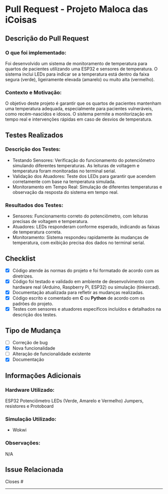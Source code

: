 # Pull Request - Projeto Maloca das iCoisas

## Descrição do Pull Request

### O que foi implementado:
Foi desenvolvido um sistema de monitoramento de temperatura para quartos de pacientes utilizando uma ESP32 e sensores de temperatura. O sistema inclui LEDs para indicar se a temperatura está dentro da faixa segura (verde), ligeiramente elevada (amarelo) ou muito alta (vermelho).


### Contexto e Motivação:
O objetivo deste projeto é garantir que os quartos de pacientes mantenham uma temperatura adequada, especialmente para pacientes vulneráveis, como recém-nascidos e idosos. O sistema permite a monitorização em tempo real e intervenções rápidas em caso de desvios de temperatura.


## Testes Realizados

### Descrição dos Testes:
- Testando Sensores: Verificação do funcionamento do potenciômetro simulando diferentes temperaturas. As leituras de voltagem e temperatura foram monitoradas no terminal serial.
- Validação dos Atuadores: Teste dos LEDs para garantir que acendem corretamente com base na temperatura simulada.
- Monitoramento em Tempo Real: Simulação de diferentes temperaturas e observação da resposta do sistema em tempo real.


### Resultados dos Testes:
- Sensores: Funcionamento correto do potenciômetro, com leituras precisas de voltagem e temperatura.
- Atuadores: LEDs responderam conforme esperado, indicando as faixas de temperatura correta.
- Monitoramento: Sistema respondeu rapidamente às mudanças de temperatura, com exibição precisa dos dados no terminal serial.


## Checklist

- [x] Código atende às normas do projeto e foi formatado de acordo com as diretrizes.
- [x] Código foi testado e validado em ambiente de desenvolvimento com hardware real (Arduino, Raspberry Pi, ESP32) ou simulação (tinkercad).
- [x] Documentação atualizada para refletir as mudanças realizadas.
- [x] Código escrito e comentado em **C** ou **Python** de acordo com os padrões do projeto.
- [x] Testes com sensores e atuadores específicos incluídos e detalhados na descrição dos testes.

## Tipo de Mudança

- [ ] Correção de bug
- [x] Nova funcionalidade
- [ ] Alteração de funcionalidade existente
- [x] Documentação

## Informações Adicionais

### Hardware Utilizado:
ESP32
Potenciômetro
LEDs (Verde, Amarelo e Vermelho)
Jumpers, resistores e Protoboard


### Simulação Utilizado:
- Wokwi

### Observações:
N/A

## Issue Relacionada

Closes #

---
